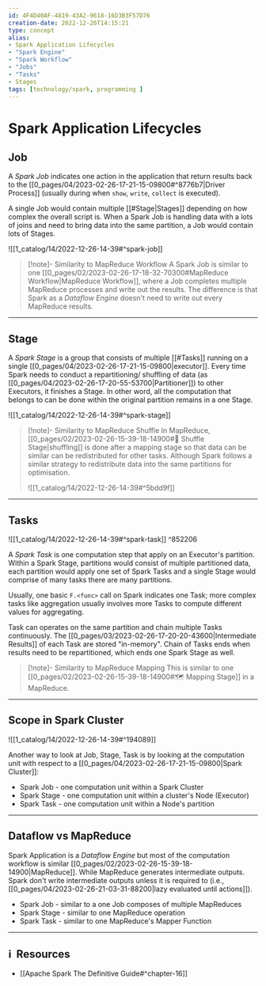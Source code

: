 ```yaml
---
id: 4F4D40AF-4819-43A2-9618-16D3B3F57D76
creation-date: 2022-12-26T14:15:21 
type: concept
alias: 
- Spark Application Lifecycles
- "Spark Engine"
- "Spark Workflow"
- "Jobs"
- "Tasks"
- Stages
tags: [technology/spark, programming ]
---
```


# Spark Application Lifecycles 


## Job

A *Spark Job* indicates one action in the application that return results back to the [[0_pages/04/2023-02-26-17-21-15-09800#^8776b7|Driver Process]] (usually during when `show`, `write`, `collect` is executed).

A single Job would contain multiple [[#Stage|Stages]] depending on how complex the overall script is. When a Spark Job is handling data with a lots of joins and need to bring data into the same partition, a Job would contain lots of Stages. 

![[1_catalog/14/2022-12-26-14-39#^spark-job]]

> [!note]- Similarity to MapReduce Workflow
> A Spark Job is similar to one [[0_pages/02/2023-02-26-17-18-32-70300#MapReduce Workflow|MapReduce Workflow]], where a Job completes multiple MapReduce processes and write out the results. The difference is that Spark as a *Dataflow Engine* doesn't need to write out every MapReduce results.


---
## Stage

A *Spark Stage* is a group that consists of multiple [[#Tasks]] running on a single [[0_pages/04/2023-02-26-17-21-15-09800|executor]]. Every time Spark needs to conduct a repartitioning/ shuffling of data (as [[0_pages/04/2023-02-26-17-20-55-53700|Partitioner]]) to other Executors, it finishes a Stage. 
In other word, all the computation that belongs to can be done within the original partition remains in a one Stage.

![[1_catalog/14/2022-12-26-14-39#^spark-stage]]

> [!note]- Similarity to MapReduce Shuffle
> In MapReduce, [[0_pages/02/2023-02-26-15-39-18-14900#🔀 Shuffle Stage|shuffling]] is done after a mapping stage so that data can be similar can be redistributed for other tasks. 
> Although Spark follows a similar strategy to redistribute data into the same partitions for optimisation. 
> 
> ![[1_catalog/14/2022-12-26-14-39#^5bdd9f]]

---
## Tasks

![[1_catalog/14/2022-12-26-14-39#^spark-task]] ^852206

A *Spark Task* is one computation step that apply on an Executor's partition. Within a Spark Stage, partitions would consist of multiple partitioned data, each partition would apply one set of Spark Tasks and a single Stage would comprise of many tasks there are many partitions.

Usually, one basic `F.<func>` call on Spark indicates one Task; more complex tasks like aggregation usually involves more Tasks to compute different values for aggregating. 

Task can operates on the same partition and chain multiple Tasks continuously. The [[0_pages/03/2023-02-26-17-20-20-43600|Intermediate Results]] of each Task are stored "in-memory". Chain of Tasks ends when results need to be repartitioned, which ends one Spark Stage as well.

> [!note]- Similarity to MapReduce Mapping
> This is similar to one [[0_pages/02/2023-02-26-15-39-18-14900#🗺️ Mapping Stage]] in a MapReduce.

---
## Scope in Spark Cluster

![[1_catalog/14/2022-12-26-14-39#^194089]]

Another way to look at Job, Stage, Task is by looking at the computation unit with respect to a [[0_pages/04/2023-02-26-17-21-15-09800|Spark Cluster]]: 
- Spark Job - one computation unit within a Spark Cluster
- Spark Stage - one computation unit within a cluster's Node (Executor)
- Spark Task - one computation unit within a Node's partition

---
## Dataflow vs MapReduce

Spark Application is a *Dataflow Engine* but most of the computation workflow is similar [[0_pages/02/2023-02-26-15-39-18-14900|MapReduce]]. While MapReduce generates intermediate outputs. Spark don't write intermediate outputs unless it is required to (i.e., [[0_pages/04/2023-02-26-21-03-31-88200|lazy evaluated until actions]]).

- Spark Job - similar to a one Job composes of multiple MapReduces
- Spark Stage - similar to one MapReduce operation
- Spark Task - similar to one MapReduce's Mapper Function

---
## ℹ️  Resources
- [[Apache Spark The Definitive Guide#^chapter-16]]